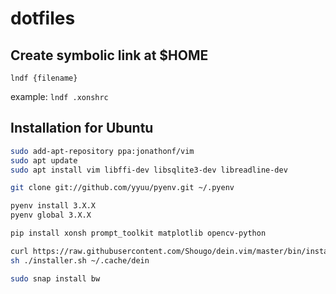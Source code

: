 # dotfiles

## Create symbolic link at $HOME
`lndf {filename}`

example: `lndf .xonshrc`


## Installation for Ubuntu
```bash
sudo add-apt-repository ppa:jonathonf/vim
sudo apt update
sudo apt install vim libffi-dev libsqlite3-dev libreadline-dev

git clone git://github.com/yyuu/pyenv.git ~/.pyenv

pyenv install 3.X.X
pyenv global 3.X.X

pip install xonsh prompt_toolkit matplotlib opencv-python

curl https://raw.githubusercontent.com/Shougo/dein.vim/master/bin/installer.sh > installer.sh
sh ./installer.sh ~/.cache/dein

sudo snap install bw
```
